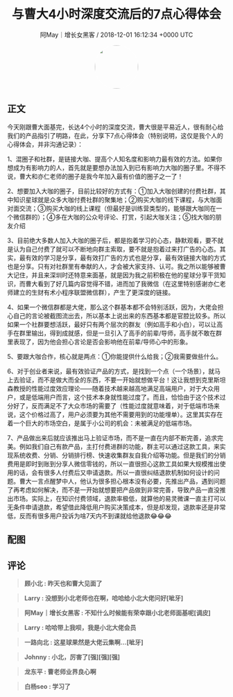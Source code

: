 <h1 align="center">与曹大4小时深度交流后的7点心得体会</h1>
<p align="center">
    <a>阿May｜增长女黑客 / 2018-12-01 16:12:34 &#43;0000 UTC</a>
</p>

<div align="center">
    <img src="https://images.zsxq.com/FgkylLDGY-UeYnmO51-cw1q0VJkl?e=1590940799&amp;token=kIxbL07-8jAj8w1n4s9zv64FuZZNEATmlU_Vm6zD:eS8l8FqxUfhRSr4a_MeTXLP2wr0=" width="100" height="100" style="border:1px solid;border-radius:50%; color:#ffffff"/>
</div>

## 正文

<div>
今天刚跟曹大面基完，长达4个小时的深度交流，曹大很是平易近人，很有耐心给我们的产品指引了明路，在此，分享下7点心得体会（特别说明，这仅是我个人的心得体会，并非沟通记录）：

1、混圈子和社群，是链接大咖、提高个人知名度和影响力最有效的方法。如果你想成为有影响力的人，首先就是要想办法加入到已有影响力大咖的圈子里。不得不说，曹大和亦仁老师的圈子是我今年加入最有价值的圈子之一了！

2、想要加入大咖的圈子，目前比较好的方式有：①加入大咖创建的付费社群，其中知识星球就是众多大咖付费社群的聚集地；②购买大咖的线下课程，与大咖面对面交流；③购买大咖的线上课程（但最好是训练营类型的，能够跟大咖同在一个微信群的）；④多在大咖的公众号评论、打赏，引起大咖关注；⑤找大咖的朋友介绍

3、目前绝大多数人加入大咖的圈子后，都是抱着学习的心态，静默观看，要不就是认为自己付费了就可以不断地向群主索取，要不就是抱着过来打广告的心态。其实，最有效的学习是分享，最有效打广告的方式也是分享，最有效链接大咖的方式也是分享。只有对社群里有奉献的人，才会被大家支持、认可。我之所以能够被曹大记住，并且来深圳时还特意来面基，就是因为我之前积极在他的星球分享干货知识，而曹大看到了好几篇内容觉得不错，进而加了我微信（在这里特别感谢亦仁老师建立的生财有术小程序联盟微信群），产生了更深度的链接。

4、如果一个微信群都是大佬，那么这个群基本都不会特别活跃，因为，大佬会担心自己的言论被截图流出去，所以基本上说出来的东西基本都是官腔比较多。所以如果一个社群要想活跃，最好只有两个层次的群友（例如高手和小白），可以让高手在群里输出，得到成就感，但是一旦引入了高手的前辈/导师，高手就不敢在群里表现了，因为他会担心言论是否会影响他在前辈/导师心中的形象。

5、要跟大咖合作，核心就是两点：①你能提供什么给我；②我需要做些什么。

6、对于创业者来说，最有效验证产品的方式，是找到一个点（一个场景），就马上去验证，而不是做大而全的东西，不要一开始就想做平台！这让我想到克里斯坦森教授的性能过度效应理论——随着技术越来越高地满足高端用户，对于大众用户，或是低端用户而言，这个技术本身就性能过度了。而且，恰恰由于这个技术过分好了，反而满足不了大众市场的需要了（性能过度就意味着，对于低端市场来说，这个价格过高了，用户必须要为其他不需要用到的功能埋单）。这里其实存在着一个巨大的市场空白，是属于小公司的机会：未被满足的低端市场。

7、产品做出来后就应该推出马上验证市场，而不是一直在内部不断完善，追求完美。例如我们自己有款产品，主打付费进群的功能，群主可以通过这款工具，来实现系统收费、分销、分销排行榜、快速收集群友自我介绍等功能。但是我们的分销费用是即时到账到分享人微信零钱的，所以一直很担心这款工具如果大规模推出使用的话，会有很多人付费后又申请退款。所以一直很纠结退款机制如何设计的问题。曹大一言点醒梦中人，他认为很多担心根本没有必要，先推出产品，遇到问题了再考虑如何解决，而不是一开始就想要把产品做到非常完善，导致产品一直没推出市场。实际上，在知识付费领域，退款率极低，就算他的易灵微课一直主打可以无条件申请退款，希望借此降低用户购买决策成本，但是却发现，退款率还是非常低，反而有很多用户投诉为啥7天内不到课就给他退款😂😂😂
</div>

## 配图
<div class="image" align="center">

</div>

## 评论

<div align="left">
<div>

<blockquote >
<span> <strong>顾小北 : 昨天也和曹大见面了 </strong></span>
</blockquote>

<blockquote >
<span> <strong>Larry : 没想到小北老师也在啊，哈哈给小北大佬问好[呲牙] </strong></span>
</blockquote>

<blockquote >
<span> <strong>阿May｜增长女黑客 : 不知什么时候能有荣幸跟小北老师面基呢[调皮] </strong></span>
</blockquote>

<blockquote >
<span> <strong>Larry : 哈哈带上我呗，我是小北大佬会员 </strong></span>
</blockquote>

<blockquote >
<span> <strong>一路向北 : 这星球果然是大佬云集啊…[呲牙] </strong></span>
</blockquote>

<blockquote >
<span> <strong>Johnny : 小北，厉害了[强][强][强] </strong></span>
</blockquote>

<blockquote >
<span> <strong>龙东平 : 曹老师业界良心啊 </strong></span>
</blockquote>

<blockquote >
<span> <strong>白杨seo : 学习了 </strong></span>
</blockquote>

</div>
</div>